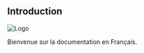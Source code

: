 
## Introduction
![Logo](https://clientxcms.com/assets/images/ClientXLight.png "ClientXCMS")

Bienvenue sur la documentation en Français.